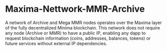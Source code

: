 # Maxima-Nettwork-MMR-Archive
A network of Archive and Mega MMR nodes operates over the Maxima layer of the fully decentralized Minima blockchain. This network does not require any node (Archive or MMR) to have a public IP, enabling any dapp to request blockchain information (coins, addresses, balances, tokens) or future services without external IP dependencies.
